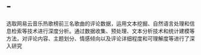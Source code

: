# -
选取网易云音乐热歌榜前三名歌曲的评论数据，运用文本挖掘、自然语言处理和信息检索等技术进行深度分析。通过数据收集、预处理、文本分析技术和统计建模等方法，对评论内容、主题划分、情感倾向以及评论详细程度和可理解度等进行了深入研究

